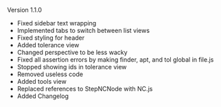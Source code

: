 Version 1.1.0 

- Fixed sidebar text wrapping  
- Implemented tabs to switch between list views  
- Fixed styling for header   
- Added tolerance view  
- Changed perspective to be less wacky  
- Fixed all assertion errors by making finder, apt, and tol global in file.js  
- Stopped showing ids in tolerance view  
- Removed useless code  
- Added tools view  
- Replaced references to StepNCNode with NC.js  
- Added Changelog
